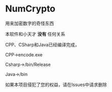 # NumCrypto

用来加密数字的奇怪东西

本软件和小天才   **没有**   任何关系

CPP、CSharp和Java已经编译完成，

CPP->encode.exe

Csharp->/bin/Release

Java->/bin

如果本项目侵犯了您的权益，请在Issues中请求删除
